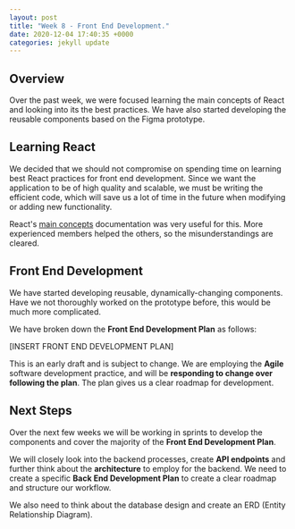 ```yaml
---
layout: post
title: "Week 8 - Front End Development."
date: 2020-12-04 17:40:35 +0000
categories: jekyll update
---
```


## Overview

Over the past week, we were focused learning the main concepts of React and looking into its the best practices.
We have also started developing the reusable components based on the Figma prototype.


## Learning React

We decided that we should not compromise on spending time on learning best React practices for front end development. Since we want the application to be of high quality and scalable, we must be writing the efficient code, which will save us a lot of time in the future when modifying or adding new functionality.

React's [main concepts](https://reactjs.org/docs/hello-world.html) documentation was very useful for this. More experienced members helped the others, so the misunderstandings are cleared.


## Front End Development

We have started developing reusable, dynamically-changing components. Have we not thoroughly worked on the prototype before, this would be much more complicated.

We have broken down the **Front End Development Plan** as follows:

[INSERT FRONT END DEVELOPMENT PLAN]

This is an early draft and is subject to change. We are employing the **Agile** software development practice, and will be **responding to change over following the plan**. The plan gives us a clear roadmap for development.


## Next Steps

Over the next few weeks we will be working in sprints to develop the components and cover the majority of the **Front End Development Plan**.

We will closely look into the backend processes, create **API endpoints** and further think about the **architecture** to employ for the backend.
We need to create a specific **Back End Development Plan** to create a clear roadmap and structure our workflow.

We also need to think about the database design and create an ERD (Entity Relationship Diagram).